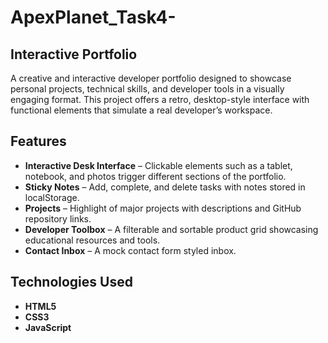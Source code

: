 # ApexPlanet_Task4-


## Interactive Portfolio

A creative and interactive developer portfolio designed to showcase personal projects, technical skills, and developer tools in a visually engaging format. This project offers a retro, desktop-style interface with functional elements that simulate a real developer’s workspace.

## Features

- **Interactive Desk Interface** – Clickable elements such as a tablet, notebook, and photos trigger different sections of the portfolio.
- **Sticky Notes** – Add, complete, and delete tasks with notes stored in localStorage.
- **Projects** – Highlight of major projects with descriptions and GitHub repository links.
- **Developer Toolbox** – A filterable and sortable product grid showcasing educational resources and tools.
- **Contact Inbox** – A mock contact form styled inbox.

## Technologies Used

- **HTML5**
- **CSS3**
- **JavaScript**





